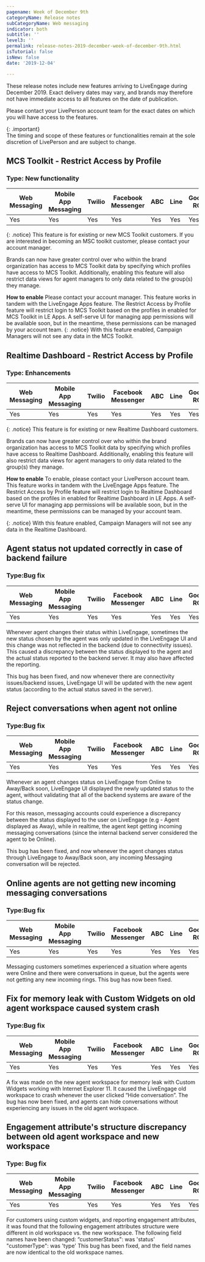 ```yaml
---
pagename: Week of December 9th
categoryName: Release notes
subCategoryName: Web messaging
indicator: both
subtitle: ''
level3: ''
permalink: release-notes-2019-december-week-of-december-9th.html
isTutorial: false
isNew: false
date: '2019-12-04'

---
```

These release notes include new features arriving to LiveEngage during December 2019. Exact delivery dates may vary, and brands may therefore not have immediate access to all features on the date of publication.

Please contact your LivePerson account team for the exact dates on which you will have access to the features.

{: .important}  
The timing and scope of these features or functionalities remain at the sole discretion of LivePerson and are subject to change.

## MCS Toolkit - Restrict Access by Profile
### Type: New functionality

<div class="tablecontainer">
<table class="releasenotes">
<thead>
<tr class="categoryrow">
<th>Web Messaging</th>
<th>Mobile App Messaging</th>
<th>Twilio</th>
<th>Facebook Messenger</th>
<th>ABC</th>
<th>Line</th>
<th>Google RCS</th>
<th>Google My Business</th>
<th>WhatsApp Business</th>
<th>CM</th>
<th>WeChat</th>
<th>Chat</th>
</tr>
</thead>
<tbody>
<tr>
<td>Yes</td>
<td>Yes</td>
<td>Yes</td>
<td>Yes</td>
<td>Yes</td>
<td>Yes</td>
<td>Yes</td>
<td>Yes</td>
<td>Yes</td>
<td>Yes</td>
<td>Yes</td>
<td>Yes</td>
</tr>
</tbody>
</table>
</div>

{: .notice}
This feature is for existing or new MCS Toolkit customers. 
If you are interested in becoming an MSC toolkit customer, please contact your account manager.

Brands can now have greater control over who within the brand organization has access to MCS Toolkit data by specifying which profiles have access to MCS Toolkit.
Additionally, enabling this feature will also restrict data views for agent managers to only data related to the group(s) they manage.

**How to enable**
Please contact your account manager.
This feature works in tandem with the LiveEngage Apps feature. The Restrict Access by Profile feature will restrict login to MCS Toolkit based on the profiles in enabled for MCS Toolkit in LE Apps. A self-serve UI for managing app permissions will be available soon, but in the meantime, these permissions can be managed by your account team.
{: .notice}
With this feature enabled, Campaign Managers will not see any data in the MCS Toolkit.

## Realtime Dashboard - Restrict Access by Profile
### Type: Enhancements

<div class="tablecontainer">
<table class="releasenotes">
<thead>
<tr class="categoryrow">
<th>Web Messaging</th>
<th>Mobile App Messaging</th>
<th>Twilio</th>
<th>Facebook Messenger</th>
<th>ABC</th>
<th>Line</th>
<th>Google RCS</th>
<th>Google My Business</th>
<th>WhatsApp Business</th>
<th>CM</th>
<th>WeChat</th>
<th>Chat</th>
</tr>
</thead>
<tbody>
<tr>
<td>Yes</td>
<td>Yes</td>
<td>Yes</td>
<td>Yes</td>
<td>Yes</td>
<td>Yes</td>
<td>Yes</td>
<td>Yes</td>
<td>Yes</td>
<td>Yes</td>
<td>Yes</td>
<td>Yes</td>
</tr>
</tbody>
</table>
</div>

{: .notice}
This feature is for existing or new Realtime Dashboard customers.

Brands can now have greater control over who within the brand organization has access to MCS Toolkit data by specifying which profiles have access to Realtime Dashboard.
Additionally, enabling this feature will also restrict data views for agent managers to only data related to the group(s) they manage.

**How to enable**
To enable, please contact your LivePerson account team.
This feature works in tandem with the LiveEngage Apps feature. The Restrict Access by Profile feature will restrict login to Realtime Dashboard based on the profiles in enabled for Realtime Dashboard in LE Apps. A self-serve UI for managing app permissions will be available soon, but in the meantime, these permissions can be managed by your account team.

{: .notice}
With this feature enabled, Campaign Managers will not see any data in the Realtime Dashboard.

## Agent status not updated correctly in case of backend failure 
### Type:Bug fix

<div class="tablecontainer">
<table class="releasenotes">
<thead>
<tr class="categoryrow">
<th>Web Messaging</th>
<th>Mobile App Messaging</th>
<th>Twilio</th>
<th>Facebook Messenger</th>
<th>ABC</th>
<th>Line</th>
<th>Google RCS</th>
<th>Google My Business</th>
<th>WhatsApp Business</th>
<th>CM</th>
<th>WeChat</th>
<th>Chat</th>
</tr>
</thead>
<tbody>
<tr>
<td>Yes</td>
<td>Yes</td>
<td>Yes</td>
<td>Yes</td>
<td>Yes</td>
<td>Yes</td>
<td>Yes</td>
<td>Yes</td>
<td>Yes</td>
<td>Yes</td>
<td>Yes</td>
<td>Yes</td>
</tr>
</tbody>
</table>
</div>

Whenever agent changes their status within LiveEngage, sometimes the new status chosen by the agent was only updated in the LiveEngage UI and this change was not reflected in the backend (due to connectivity issues).
This caused a discrepancy between the status displayed to the agent and the actual status reported to the backend server. It may also have affected the reporting.

This bug has been fixed, and now whenever there are connectivity issues/backend issues, LiveEngage UI will be updated with the new agent status (according to the actual status saved in the server).

## Reject conversations when agent not online  
### Type:Bug fix

<div class="tablecontainer">
<table class="releasenotes">
<thead>
<tr class="categoryrow">
<th>Web Messaging</th>
<th>Mobile App Messaging</th>
<th>Twilio</th>
<th>Facebook Messenger</th>
<th>ABC</th>
<th>Line</th>
<th>Google RCS</th>
<th>Google My Business</th>
<th>WhatsApp Business</th>
<th>CM</th>
<th>WeChat</th>
<th>Chat</th>
</tr>
</thead>
<tbody>
<tr>
<td>Yes</td>
<td>Yes</td>
<td>Yes</td>
<td>Yes</td>
<td>Yes</td>
<td>Yes</td>
<td>Yes</td>
<td>Yes</td>
<td>Yes</td>
<td>Yes</td>
<td>Yes</td>
<td>No</td>
</tr>
</tbody>
</table>
</div>

Whenever an agent changes status on LiveEngage from Online to Away/Back soon, LiveEngage UI displayed the newly updated status to the agent, without validating that all of the backend systems are aware of the status change.

For this reason, messaging accounts could experience a discrepancy between the status displayed to the user on LiveEngage (e.g - Agent displayed as Away), while in realtime, the agent kept getting incoming messaging conversations (since the internal backend server considered the agent to be Online).

This bug has been fixed, and now whenever the agent changes status through LiveEngage to Away/Back soon, any incoming Messaging conversation will be rejected.

## Online agents are not getting new incoming messaging conversations 
### Type:Bug fix

<div class="tablecontainer">
<table class="releasenotes">
<thead>
<tr class="categoryrow">
<th>Web Messaging</th>
<th>Mobile App Messaging</th>
<th>Twilio</th>
<th>Facebook Messenger</th>
<th>ABC</th>
<th>Line</th>
<th>Google RCS</th>
<th>Google My Business</th>
<th>WhatsApp Business</th>
<th>CM</th>
<th>WeChat</th>
<th>Chat</th>
</tr>
</thead>
<tbody>
<tr>
<td>Yes</td>
<td>Yes</td>
<td>Yes</td>
<td>Yes</td>
<td>Yes</td>
<td>Yes</td>
<td>Yes</td>
<td>Yes</td>
<td>Yes</td>
<td>Yes</td>
<td>Yes</td>
<td>No</td>
</tr>
</tbody>
</table>
</div>

Messaging customers sometimes experienced a situation where agents were Online and there were conversations in queue, but the agents were not getting any new incoming rings. This bug has now been fixed.

## Fix for memory leak with Custom Widgets on old agent workspace caused system crash 
### Type:Bug fix

<div class="tablecontainer">
<table class="releasenotes">
<thead>
<tr class="categoryrow">
<th>Web Messaging</th>
<th>Mobile App Messaging</th>
<th>Twilio</th>
<th>Facebook Messenger</th>
<th>ABC</th>
<th>Line</th>
<th>Google RCS</th>
<th>Google My Business</th>
<th>WhatsApp Business</th>
<th>CM</th>
<th>WeChat</th>
<th>Chat</th>
</tr>
</thead>
<tbody>
<tr>
<td>Yes</td>
<td>Yes</td>
<td>Yes</td>
<td>Yes</td>
<td>Yes</td>
<td>Yes</td>
<td>Yes</td>
<td>Yes</td>
<td>Yes</td>
<td>Yes</td>
<td>Yes</td>
<td>No</td>
</tr>
</tbody>
</table>
</div>

A fix was made on the new agent workspace for memory leak with Custom Widgets working with Internet Explorer 11. It caused the LiveEngage old workspace to crash whenever the user clicked “Hide conversation”.
The bug has now been fixed, and agents can hide conversations without experiencing any issues in the old agent workspace.

## Engagement attribute's structure discrepancy between old agent workspace and new workspace 
### Type: Bug fix

<div class="tablecontainer">
<table class="releasenotes">
<thead>
<tr class="categoryrow">
<th>Web Messaging</th>
<th>Mobile App Messaging</th>
<th>Twilio</th>
<th>Facebook Messenger</th>
<th>ABC</th>
<th>Line</th>
<th>Google RCS</th>
<th>Google My Business</th>
<th>WhatsApp Business</th>
<th>CM</th>
<th>WeChat</th>
<th>Chat</th>
</tr>
</thead>
<tbody>
<tr>
<td>Yes</td>
<td>Yes</td>
<td>Yes</td>
<td>Yes</td>
<td>Yes</td>
<td>Yes</td>
<td>Yes</td>
<td>Yes</td>
<td>Yes</td>
<td>Yes</td>
<td>Yes</td>
<td>No</td>
</tr>
</tbody>
</table>
</div>

For customers using custom widgets, and reporting engagement attributes, it was found that the following engagement attributes structure were different in old workspace vs. the new workspace.
The following field names have been changed:
“customerStatus": was 'status'
"customerType": was 'type'
This bug has been fixed, and the field names are now identical to the old workspace names.
